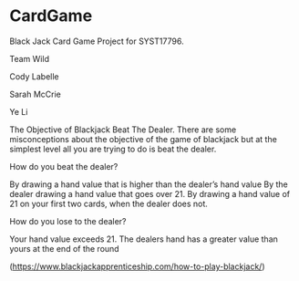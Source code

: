 # CardGame
Black Jack Card Game Project for SYST17796.

Team Wild

Cody Labelle

Sarah McCrie

Ye Li


The Objective of Blackjack
Beat The Dealer. There are some misconceptions about the objective of the game of blackjack but at the simplest level all you are trying to do is beat the dealer.

How do you beat the dealer?

By drawing a hand value that is higher than the dealer’s hand value
By the dealer drawing a hand value that goes over 21.
By drawing a hand value of 21 on your first two cards, when the dealer does not.

How do you lose to the dealer? 

Your hand value exceeds 21.
The dealers hand has a greater value than yours at the end of the round

(https://www.blackjackapprenticeship.com/how-to-play-blackjack/)
